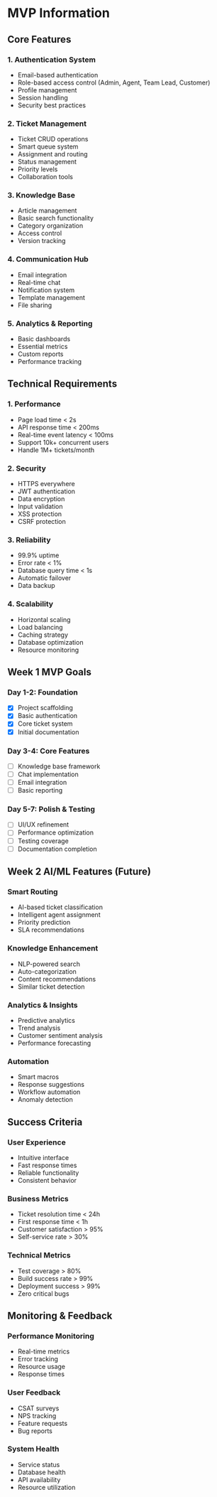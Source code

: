 # MVP Information

## Core Features

### 1. Authentication System
- Email-based authentication
- Role-based access control (Admin, Agent, Team Lead, Customer)
- Profile management
- Session handling
- Security best practices

### 2. Ticket Management
- Ticket CRUD operations
- Smart queue system
- Assignment and routing
- Status management
- Priority levels
- Collaboration tools

### 3. Knowledge Base
- Article management
- Basic search functionality
- Category organization
- Access control
- Version tracking

### 4. Communication Hub
- Email integration
- Real-time chat
- Notification system
- Template management
- File sharing

### 5. Analytics & Reporting
- Basic dashboards
- Essential metrics
- Custom reports
- Performance tracking

## Technical Requirements

### 1. Performance
- Page load time < 2s
- API response time < 200ms
- Real-time event latency < 100ms
- Support 10k+ concurrent users
- Handle 1M+ tickets/month

### 2. Security
- HTTPS everywhere
- JWT authentication
- Data encryption
- Input validation
- XSS protection
- CSRF protection

### 3. Reliability
- 99.9% uptime
- Error rate < 1%
- Database query time < 1s
- Automatic failover
- Data backup

### 4. Scalability
- Horizontal scaling
- Load balancing
- Caching strategy
- Database optimization
- Resource monitoring

## Week 1 MVP Goals

### Day 1-2: Foundation
- [x] Project scaffolding
- [x] Basic authentication
- [x] Core ticket system
- [x] Initial documentation

### Day 3-4: Core Features
- [ ] Knowledge base framework
- [ ] Chat implementation
- [ ] Email integration
- [ ] Basic reporting

### Day 5-7: Polish & Testing
- [ ] UI/UX refinement
- [ ] Performance optimization
- [ ] Testing coverage
- [ ] Documentation completion

## Week 2 AI/ML Features (Future)

### Smart Routing
- AI-based ticket classification
- Intelligent agent assignment
- Priority prediction
- SLA recommendations

### Knowledge Enhancement
- NLP-powered search
- Auto-categorization
- Content recommendations
- Similar ticket detection

### Analytics & Insights
- Predictive analytics
- Trend analysis
- Customer sentiment analysis
- Performance forecasting

### Automation
- Smart macros
- Response suggestions
- Workflow automation
- Anomaly detection

## Success Criteria

### User Experience
- Intuitive interface
- Fast response times
- Reliable functionality
- Consistent behavior

### Business Metrics
- Ticket resolution time < 24h
- First response time < 1h
- Customer satisfaction > 95%
- Self-service rate > 30%

### Technical Metrics
- Test coverage > 80%
- Build success rate > 99%
- Deployment success > 99%
- Zero critical bugs

## Monitoring & Feedback

### Performance Monitoring
- Real-time metrics
- Error tracking
- Resource usage
- Response times

### User Feedback
- CSAT surveys
- NPS tracking
- Feature requests
- Bug reports

### System Health
- Service status
- Database health
- API availability
- Resource utilization 